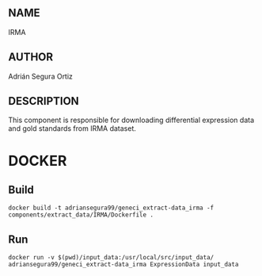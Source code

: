 ## NAME

IRMA

## AUTHOR

Adrián Segura Ortiz

## DESCRIPTION

This component is responsible for downloading differential expression data and gold standards from IRMA dataset.

# DOCKER

## Build

```
docker build -t adriansegura99/geneci_extract-data_irma -f components/extract_data/IRMA/Dockerfile .
```

## Run

```
docker run -v $(pwd)/input_data:/usr/local/src/input_data/ adriansegura99/geneci_extract-data_irma ExpressionData input_data
```
